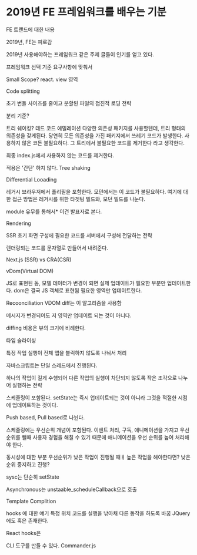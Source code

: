 2019년 FE 프레임워크를 배우는 기분
==============================================

FE 트랜드에 대한 내용

2019년, FE는 피로감

2019년 사용해야하는 프레임워크 같은 주제 글들이 인기를 얻고 있다.

프레임워크 선택 기준
요구사항에 맞춰서

Small Scope? react. view 영역



Code splitting

초기 번들 사이즈를 줄이고 분할된 파일의 점진적 로딩 전략

분리 기준?

트리 쉐이킹?
데드 코드 에밀레이션
다양한 의존성 패키지를 사용할텐데, 트리 형태의 의존성을 갖게된다. 당연히 모든 의존성을 가진 패키지에서 쓰레기 코드가 발생한다.
사용하지 않은 코든 불필요하다. 그 트리에서 불필요한 코드를 제거한다 라고 생각한다.

최종 index.js에서 사용하지 않는 코드를 제거한다.

적용은 '간단' 하지 않다. Tree shaking

Differential Looading

레거시 브라우저에서 폴리필을 포함한다. 모던에서는 이 코드가 불필요하다.
여기에 대한 접근 방법은 레거시를 위한 타겟팅 빌드와, 모던 빌드를 나눈다.

module 유무를 통해서* 이건 발표자료 본다.

Rendering

SSR
초기 화면 구성에 필요한 코드를 서버에서 구성해 전달하는 전략

렌더링되는 코드를 문자열로 만들어서 내려준다.

Next.js (SSR) vs CRA(CSR)




vDom(Virtual DOM)

JS로 표현된 돔, 모델 데이터가 변경이 되면 실제 업데이트가 필요한 부분만 업데이트한다.
dom은 결국 JS 객체로 표현됨
필요한 영역만 업데이트한다.

Recoonciliation
VDOM diff는 이 알고리즘을 사용함

메시지가 변경되어도 저 영역만 업데이트 되는 것이 아니다.

diffing 비용은 뷰의 크기에 비례한다.


타임 슬라이싱

특정 작업 실행이 전체 앱을 블럭하지 않도록 나눠서 처리

자바스크립트는 단일 스레드에서 진행된다.

하나의 작업이 길게 수행되어 다른 작업의 실행이 차단되지 않도록 작은 조각으로 나누어 실행하는 전략

스케줄링이 포함된다.
setState는 즉시 업데이트되는 것이 아니라 그것을 적절한 시점에 업데이트하는 것이다.

Push based, Pull based로 나뉜다.

스케줄링에는 우선순위 개념이 포함된다.
이벤트 처리, 구독, 애니메이션을 가지고 우선순위를 뺄때
사용자 경험을 해칠 수 있기 때문에 애니메이션을 우선 순위를 높여 처리해야 한다.

동시성에 대한 부분
우선순위가 낮은 작업이 진행될 때ㅐ 높은 작업을 해야한다면?
낮은 순위 중지하고 진행?


sysc는 단순히 setState

Asynchronous는
unstaable_scheduleCallback으로 호출


Template Complition


hooks 에 대한 얘기
특정 위치 코드를 실행을 낚아채 다른 동작을 하도록 바꿈
JQuery에도 훅은 존재한다.

React hooks은


CLI 도구를 만들 수 있다. Commander.js
